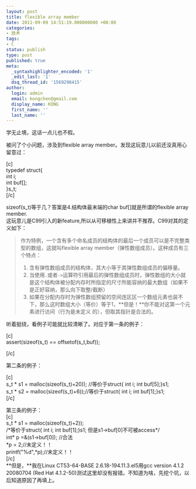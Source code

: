 ```yaml
---
layout: post
title: flexible array member
date: 2011-09-09 14:51:19.000000000 +08:00
categories:
- 技术
tags:
- C
status: publish
type: post
published: true
meta:
  _syntaxhighlighter_encoded: '1'
  _edit_last: '1'
  dsq_thread_id: '1569298415'
author:
  login: admin
  email: kongchen@gmail.com
  display_name: KONG
  first_name: ''
  last_name: ''
---
```

学无止境，这话一点儿也不假。

被问了个小问题，涉及到flexible array member。发现这玩意儿以前还没真用心留意过：

\[c\]  
typedef struct{  
int i;  
int buf\[\];  
}s\_t;  
\[/c\]

sizeof(s\_t)等于几？答案是4.结构体最末端的char buf\[\]就是所谓的flexible array member.  
这玩意儿是C99引入的新feature,所以从可移植性上来讲并不推荐。C99对其的定义如下：

> 作为特例，一个含有多个命名成员的结构体的最后一个成员可以是不完整类型的数组，这就叫flexible array member（弹性数组成员）。这种成员有三个特点：
> 
> 1. 含有弹性数组成员的结构体，其大小等于其弹性数组成员的偏移量。
> 2. 当使用`.`或者`->`运算符引用最后的弹性数组成员时，弹性数组的大小就是这个结构体被分配内存时所指定的尺寸所能容纳的最大数组（如果不是正好容纳，那么向下取整/截断）
> 3. 如果在分配内存时为弹性数组预留的空间连区区一个数组元素也装不下，那么这时数组大小（等价）等于1，**但是！**你不能对这第一个元素进行访问（行为是未定义 的），但取其指针是合法的。
> 

听着挺绕，看例子可能就比较清晰了。对应于第一条的例子：

\[c\]  
assert(sizeof(s\_t) == offsetof(s\_t,buf));

\[/c\]

第二条的例子：

\[c\]  
s\_t \* s1 = malloc(sizeof(s\_t)+20)); //等价于struct{ int i; int buf\[5\];}s1;  
s\_t \* s2 = malloc(sizeof(s\_t)+6));//等价于struct{ int i; int buf\[1\];}s1;  
\[/c\]

第三条的例子：  
\[c\]  
s\_t \* s1 = malloc(sizeof(s\_t)+2));  
/\*等价于struct{ int i; int buf\[1\];}s1; 但是s1-\>buf\[0\]不可被access\*/  
int\* p =&(s1-\>buf\[0\]); //合法  
\*p = 2;//未定义！！  
printf("%d",\*p);//未定义！！  
\[/c\]  
**但是，**我在Linux CT53-64-BASE 2.6.18-194.11.3.el5用gcc version 4.1.2 20080704 (Red Hat 4.1.2-50)测试这里却没有报错。不知道为啥，先挖个坑，以后知道原因了再填上。